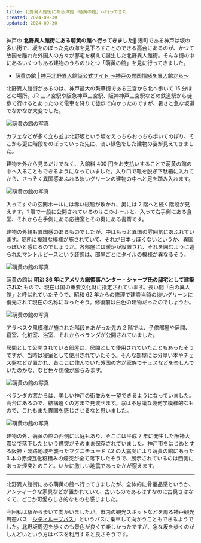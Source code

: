 ```yaml
---
title: 北野異人館街にある洋館「萌黄の館」へ行ってきた
created: 2024-09-30
updated: 2024-09-30
---
```


神戸の **北野異人館街にある萌黄の館へ行ってきました🏡** 港町である神戸は坂の多い街で、坂をのぼった先の海を見下ろすことのできる高台にあるのが、かつて故国を離れた外国人の方々が邸宅を構えて誕生した北野異人館街。そんな街の中にあるいくつもある建物のうちのひとつ「萌黄の館」を見に行ってきました。

- [萌黄の館 | 神戸北野異人館街公式サイト ～神戸の異国情緒を異人館から～](https://www.kobeijinkan.com/ijinkan_list/moegi)

北野異人館街があるのは、神戸最大の繁華街である三宮から北へ歩いて 15 分ほどの場所。JR 三ノ宮駅や阪急神戸三宮駅、阪神神戸三宮駅などの鉄道駅から徒歩で行けるとあったので電車を降りて徒歩で向かったのですが、暑さと急な坂道でなかなか大変でした。

![萌黄の館の写真](44f0fb4c-1962-4e85-1dcb-c6b70df87100)

カフェなどが多く立ち並ぶ北野坂という坂をえっちらおっちら歩いてのぼり、そこから更に階段をのぼっていった先に、淡い緑色をした建物の姿が見えてきました。

建物を外から見るだけでなく、入館料 400 円をお支払いすることで萌黄の館の中へ入ることもできるようになっていました。入り口で靴を脱ぎ下駄箱に入れてから、さっそく異国感あふれる淡いグリーンの建物の中へと足を踏み入れます。

![萌黄の館の写真](6e7242e8-8640-4e47-7530-4e90e91d3a00)

入ってすぐの玄関ホールには赤い絨毯が敷かれ、奥には 2 階へと続く階段が見えます。1 階で一般に公開されているのはこのホールと、入って右手側にある食堂、それから右手側にある応接室とその奥にある書斎です。

建物の外観も異国感のあるものでしたが、中はもっと異国の雰囲気にあふれています。随所に複雑な模様が施されていて、それが日本っぽくないというか、異国っぽいと感じるのでしょうか。各部屋には暖炉が設置され、それを囲むように造られたマントルピースという装飾は、部屋ごとにタイルの模様が異なるそう。

![萌黄の館の写真](722c7137-5f85-4179-d43c-2478beb6e200)

萌黄の館は **明治 36 年にアメリカ総領事ハンター・シャープ氏の邸宅として建築された** もので、現在は国の重要文化財に指定されています。長い間「白の異人館」と呼ばれていたそうで、昭和 62 年からの修理で建設当時の淡いグリーンに復元されて現在の名称になったそう。修復前は白色の建物だったのでしょうか。

![萌黄の館の写真](74ac7495-86ca-4914-ebca-9bcadd426400)

アラベスク風模様が施された階段をあがった先の 2 階では、子供部屋や居間、寝室、化粧室、浴室、それからベランダが公開されていました。

居間として公開されている部屋は、居間として使用されていたこともあったそうですが、当時は寝室として使用されていたそう。そんな部屋には分厚い本やチェス盤などが置かれ、昔ここに住んでいた外国の方が家族でチェスなどを楽しんでいたのかな、など色々想像が膨らみます。

![萌黄の館の写真](ffaac7cc-6e9b-4c58-a96c-739cd5c1f500)

ベランダの窓からは、美しい神戸の街並みを一望できるようになっていました。高台にあるので、結構遠くの方まで見渡せます。窓は不思議な幾何学模様的なもので、これもまた異国を感じさせるなと思いました。

![萌黄の館の写真](c3cb6335-e9eb-438f-38b0-0624d85c4000)

建物の外、萌黄の館の西側には庭もあり、そこには平成 7 年に発生した阪神大震災で落下したという煙突がそのまま保存されていました。神戸市をはじめとする阪神・淡路地域を襲ったマグニチュード 7.2 の大震災により萌黄の館にあった 3 本の赤煉瓦化粧積みの煙突が全て落下したそうで、展示されているのは西側にあった煙突とのこと。いかに激しい地震であったかが窺えます。

---

北野異人館街にある萌黄の館へ行ってきましたが、全体的に骨董品感というか、アンティークな家具などが置かれていて、古いものであるはずなのに古臭さはなくて、どこか可愛らしさ的なものを感じました。

今回私は駅から歩いて向かいましたが、市内の観光スポットなどを周る神戸観光周遊バス「[シティループバス](https://www.shinkibus.co.jp/bus/cityloop/)」というバスに乗車して向かうこともできるようでした。北野坂周辺を歩くのも景色が良くて楽しかったですが、急な坂を歩くのがしんどいという方はバスを利用すると良さそうです。
